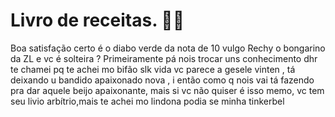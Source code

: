 # **Livro de receitas.** :woman_cook:

Boa satisfação certo é o diabo verde da nota de 10 vulgo Rechy o bongarino da ZL e vc é solteira ? Primeiramente pá nois trocar uns conhecimento dhr te chamei pq te achei mo bifão slk vida vc parece a gesele vinten , tá deixando u bandido apaixonado nova , i então como q nois vai tá fazendo pra dar aquele beijo apaixonante, mais si vc não quiser é isso memo, vc tem seu livio arbítrio,mais te achei mo lindona podia se minha tinkerbel